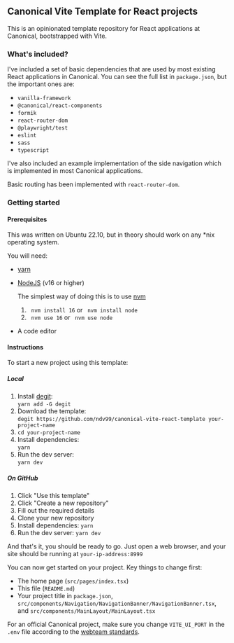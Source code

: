 ## Canonical Vite Template for React projects

This is an opinionated template repository for React applications at Canonical, bootstrapped with Vite.

### What's included?

I've included a set of basic dependencies that are used by most existing React applications in Canonical. You can see the full list in `package.json`, but the important ones are:

*   `vanilla-framework`
*   `@canonical/react-components`
*   `formik`
*   `react-router-dom`
*   `@playwright/test`
*   `eslint`
*   `sass`
*   `typescript`

I've also included an example implementation of the side navigation which is implemented in most Canonical applications.

Basic routing has been implemented with `react-router-dom`.

### Getting started

#### Prerequisites

This was written on Ubuntu 22.10, but in theory should work on any *nix operating system.

You will need:

*   [yarn](https://classic.yarnpkg.com/lang/en/docs/install/#debian-stable)
*   [NodeJS](https://nodejs.org/en/download) (v16 or higher)
       
       The simplest way of doing this is to use [nvm](https://github.com/nvm-sh/nvm)
       1.  ``` nvm install 16``` or ``` nvm install node```
       2.  ``` nvm use 16``` or ``` nvm use node```
*   A code editor

#### Instructions

To start a new project using this template:
##### Local

1.  Install [degit](https://github.com/Rich-Harris/degit#installation):  
    `yarn add -G degit`
2.  Download the template:  
    `degit https://github.com/ndv99/canonical-vite-react-template your-project-name`
3.  `cd your-project-name`
4.  Install dependencies:  
    `yarn`
5.  Run the dev server:  
    `yarn dev`

##### On GitHub

1.  Click "Use this template"
2.  Click "Create a new repository"
3.  Fill out the required details
4.  Clone your new repository
5.  Install dependencies:
    `yarn`
6.  Run the dev server:
    `yarn dev`

And that's it, you should be ready to go. Just open a web browser, and your site should be running at `your-ip-address:8999`

You can now get started on your project. Key things to change first:

*   The home page (`src/pages/index.tsx`)
*   This file (`README.md`)
*   Your project title in `package.json`, `src/components/Navigation/NavigationBanner/NavigationBanner.tsx`, and `src/components/MainLayout/MainLayout.tsx`

For an official Canonical project, make sure you change `VITE_UI_PORT` in the `.env` file according to the [webteam standards](https://webteam.canonical.com/practices/project-ports).